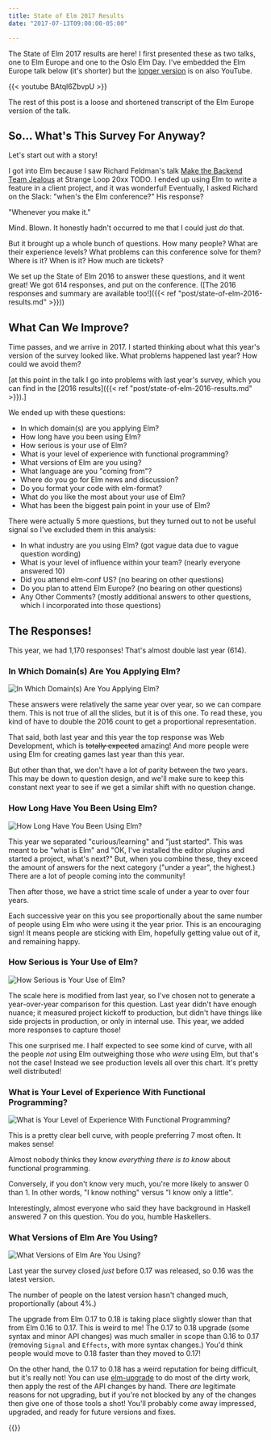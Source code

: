 ```yaml
---
title: State of Elm 2017 Results
date: "2017-07-13T09:00:00-05:00"

---
```


The State of Elm 2017 results are here!
I first presented these as two talks, one to Elm Europe and one to the Oslo Elm Day.
I've embedded the Elm Europe talk below (it's shorter) but the [longer version](https://www.youtube.com/watch?v=NKl0dtSe8rs&feature=youtu.be) is on also YouTube.

{{< youtube BAtql6ZbvpU >}}

The rest of this post is a loose and shortened transcript of the Elm Europe version of the talk.

## So&hellip; What's This Survey For Anyway?

Let's start out with a story!

I got into Elm because I saw Richard Feldman's talk [Make the Backend Team Jealous]() at Strange Loop 20xx TODO.
I ended up using Elm to write a feature in a client project, and it was wonderful!
Eventually, I asked Richard on the Slack: "when's the Elm conference?"
His response? 

"Whenever you make it."

Mind. Blown.
It honestly hadn't occurred to me that I could just *do* that.

But it brought up a whole bunch of questions.
How many people?
What are their experience levels?
What problems can this conference solve for them?
Where is it?
When is it?
How much are tickets?

We set up the State of Elm 2016 to answer these questions, and it went great!
We got 614 responses, and put on the conference.
([The 2016 responses and summary are available too!]({{< ref "post/state-of-elm-2016-results.md" >}}))

## What Can We Improve?

Time passes, and we arrive in 2017.
I started thinking about what this year's version of the survey looked like.
What problems happened last year?
How could we avoid them?

[at this point in the talk I go into problems with last year's survey, which you can find in the [2016 results]({{< ref "post/state-of-elm-2016-results.md" >}}).]

We ended up with these questions:

- In which domain(s) are you applying Elm?
- How long have you been using Elm?
- How serious is your use of Elm?
- What is your level of experience with functional programming?
- What versions of Elm are you using?
- What language are you "coming from"?
- Where do you go for Elm news and discussion?
- Do you format your code with elm-format?
- What do you like the most about your use of Elm?
- What has been the biggest pain point in your use of Elm?

There were actually 5 more questions, but they turned out to not be useful signal so I've excluded them in this analysis:

- In what industry are you using Elm? (got vague data due to vague question wording)
- What is your level of influence within your team? (nearly everyone answered 10)
- Did you attend elm-conf US? (no bearing on other questions)
- Do you plan to attend Elm Europe? (no bearing on other questions)
- Any Other Comments? (mostly additional answers to other questions, which I incorporated into those questions)

## The Responses!

This year, we had 1,170 responses!
That's almost double last year (614).

### In Which Domain(s) Are You Applying Elm?

![In Which Domain(s) Are You Applying Elm?](/state-of-elm/2017/domain.png)

These answers were relatively the same year over year, so we can compare them.
This is not true of all the slides, but it is of this one.
To read these, you kind of have to double the 2016 count to get a proportional representation.

That said, both last year and this year the top response was Web Development, which is ~~totally expected~~ amazing!
And more people were using Elm for creating games last year than this year.

But other than that, we don't have a lot of parity between the two years.
This may be down to question design, and we'll make sure to keep this constant next year to see if we get a similar shift with no question change.

### How Long Have You Been Using Elm?

![How Long Have You Been Using Elm?](/state-of-elm/2017/usage.png)

This year we separated "curious/learning" and "just started".
This was meant to be "what is Elm" and "OK, I've installed the editor plugins and started a project, what's next?"
But, when you combine these, they exceed the amount of answers for the next category ("under a year", the highest.)
There are a lot of people coming into the community!

Then after those, we have a strict time scale of under a year to over four years.

Each successive year on this you see proportionally about the same number of people using Elm who were using it the year prior.
This is an encouraging sign!
It means people are sticking with Elm, hopefully getting value out of it, and remaining happy.

### How Serious is Your Use of Elm?

![How Serious is Your Use of Elm?](/state-of-elm/2017/how-serious.png)

The scale here is modified from last year, so I've chosen not to generate a year-over-year comparison for this question.
Last year didn't have enough nuance; it measured project kickoff to production, but didn't have things like side projects in production, or only in internal use.
This year, we added more responses to capture those!

This one surprised me.
I half expected to see some kind of curve, with all the people *not* using Elm outweighing those who *were* using Elm, but that's not the case!
Instead we see production levels all over this chart.
It's pretty well distributed!

### What is Your Level of Experience With Functional Programming?

![What is Your Level of Experience With Functional Programming?](/state-of-elm/2017/experience.png)

This is a pretty clear bell curve, with people preferring 7 most often.
It makes sense!

Almost nobody thinks they know *everything there is to know* about functional programming.

Conversely, if you don't know very much, you're more likely to answer 0 than 1.
In other words, "I know nothing" versus "I know only a little".

Interestingly, almost everyone who said they have background in Haskell answered 7 on this question.
You do you, humble Haskellers.

### What Versions of Elm Are You Using?

![What Versions of Elm Are You Using?](/state-of-elm/2017/versions.png)

Last year the survey closed *just* before 0.17 was released, so 0.16 was the latest version.

The number of people on the latest version hasn't changed much, proportionally (about 4%.)

The upgrade from Elm 0.17 to 0.18 is taking place slightly slower than that from Elm 0.16 to 0.17.
This is weird to me!
The 0.17 to 0.18 upgrade (some syntax and minor API changes) was much smaller in scope than 0.16 to 0.17 (removing `Signal` and `Effects`, with more syntax changes.)
You'd think people would move to 0.18 faster than they moved to 0.17!

On the other hand, the 0.17 to 0.18 has a weird reputation for being difficult, but it's really not!
You can use [elm-upgrade](https://github.com/avh4/elm-upgrade) to do most of the dirty work, then apply the rest of the API changes by hand.
There *are* legitimate reasons for not upgrading, but if you're not blocked by any of the changes then give one of those tools a shot!
You'll probably come away impressed, upgraded, and ready for future versions and fixes.


{{<elmSignup>}}
